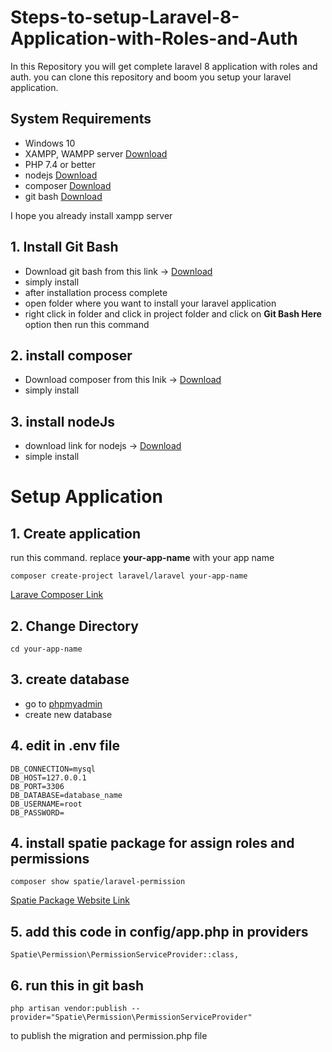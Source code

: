 # Steps-to-setup-Laravel-8-Application-with-Roles-and-Auth
In this Repository you will get complete laravel 8 application with roles and auth. you can clone this repository and boom you setup your laravel application.

## System Requirements

* Windows 10
* XAMPP, WAMPP server [Download](https://www.apachefriends.org/download.html)
* PHP 7.4 or better
* nodejs [Download](https://nodejs.org/en/download/)
* composer [Download](https://getcomposer.org/Composer-Setup.exe)
* git bash [Download](https://git-scm.com/downloads)

I hope you already install xampp server

## 1. Install Git Bash

* Download git bash from this link -> [Download](https://git-scm.com/downloads)
* simply install
* after installation process complete
* open folder where you want to install your laravel application
* right click in folder and click in project folder and click on **Git Bash Here** option then run this command

## 2. install composer

* Download composer from this lnik -> [Download](https://getcomposer.org/Composer-Setup.exe)
* simply install

## 3. install nodeJs

* download link for nodejs -> [Download](https://nodejs.org/en/download/)
* simple install

# Setup Application

## 1. Create application
run this command. replace **your-app-name** with your app name

    composer create-project laravel/laravel your-app-name

[Larave Composer Link](https://laravel.com/docs/8.x/installation#installation-via-composer)

## 2. Change Directory

    cd your-app-name
     
## 3. create database

* go to [phpmyadmin](http://localhost/phpmyadmin/index.php?route=/server/databases&server=1)
* create new database

## 4. edit in .env file

    DB_CONNECTION=mysql
    DB_HOST=127.0.0.1
    DB_PORT=3306
    DB_DATABASE=database_name
    DB_USERNAME=root
    DB_PASSWORD=
    
## 4. install spatie package for assign roles and permissions

    composer show spatie/laravel-permission
    
[Spatie Package Website Link](https://spatie.be/docs/laravel-permission/v4/installation-laravel)

## 5. add this code in config/app.php in providers

    Spatie\Permission\PermissionServiceProvider::class,

## 6. run this in git bash

    php artisan vendor:publish --provider="Spatie\Permission\PermissionServiceProvider"
    
to publish the migration and permission.php file

